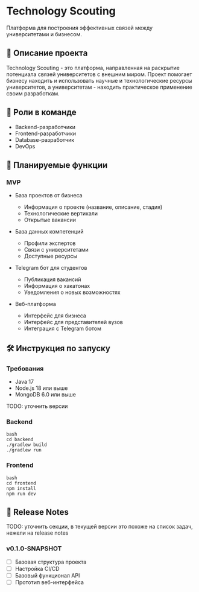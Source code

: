 # Technology Scouting

Платформа для построения эффективных связей между университетами и бизнесом.

## 🎯 Описание проекта

Technology Scouting - это платформа, направленная на раскрытие потенциала связей университетов с внешним миром. Проект помогает бизнесу находить и использовать научные и технологические ресурсы университетов, а университетам - находить практическое применение своим разработкам.

## 👥 Роли в команде

- Backend-разработчики
- Frontend-разработчики
- Database-разработчик
- DevOps

## 🚀 Планируемые функции

### MVP
- База проектов от бизнеса
  - Информация о проекте (название, описание, стадия)
  - Технологические вертикали
  - Открытые вакансии
  
- База данных компетенций
  - Профили экспертов
  - Связи с университетами
  - Доступные ресурсы
  
- Telegram бот для студентов
  - Публикация вакансий
  - Информация о хакатонах
  - Уведомления о новых возможностях

- Веб-платформа
  - Интерфейс для бизнеса
  - Интерфейс для представителей вузов
  - Интеграция с Telegram ботом

## 🛠 Инструкция по запуску

### Требования
- Java 17
- Node.js 18 или выше
- MongoDB 6.0 или выше

TODO: уточнить версии

### Backend

```
bash
cd backend
./gradlew build
./gradlew run
```

### Frontend

```
bash
cd frontend
npm install
npm run dev
```

## 📝 Release Notes

TODO: уточнить секции, в текущей версии это похоже на список задач, нежели на release notes

### v0.1.0-SNAPSHOT
- [ ] Базовая структура проекта
- [ ] Настройка CI/CD
- [ ] Базовый функционал API
- [ ] Прототип веб-интерфейса